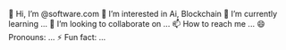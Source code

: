 👋 Hi, I’m @software.com
👀 I’m interested in Ai, Blockchain
🌱 I’m currently learning ...
💞️ I’m looking to collaborate on ...
📫 How to reach me ...
😄 Pronouns: ...
⚡ Fun fact: ...
